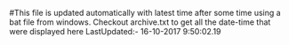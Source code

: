 #This file is updated automatically with latest time after some time using a bat file from windows. Checkout archive.txt to get all the date-time that were displayed here
LastUpdated:- 16-10-2017  9:50:02.19 
